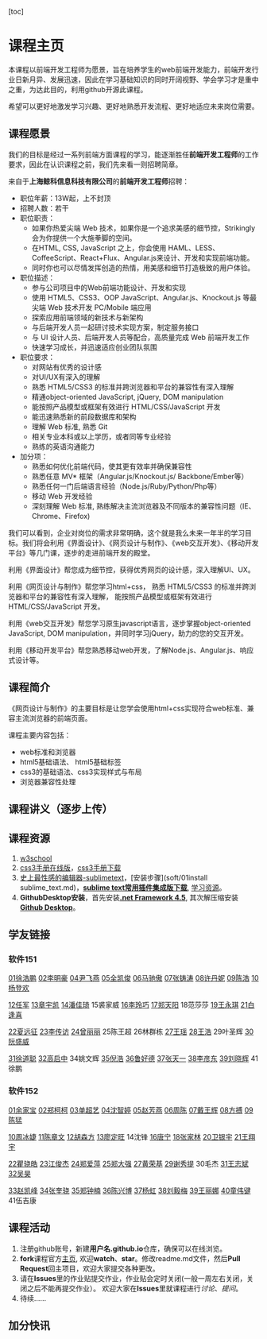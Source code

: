 
[toc]

# 课程主页 
本课程以前端开发工程师为愿景，旨在培养学生的web前端开发能力，前端开发行业日新月异、发展迅速，因此在学习基础知识的同时开阔视野、学会学习才是重中之重，为达此目的，利用github开源此课程。

希望可以更好地激发学习兴趣、更好地熟悉开发流程、更好地适应未来岗位需要。

## 课程愿景

我们的目标是经过一系列前端方面课程的学习，能逐渐胜任**前端开发工程师**的工作要求，因此在认识课程之前，我们先来看一则招聘简章。

来自于**上海鲸科信息科技有限公司**的**前端开发工程师**招聘：

- 职位年薪：13W起，上不封顶
- 招聘人数：若干
- 职位职责：
     - 如果你热爱尖端 Web 技术，如果你是一个追求美感的细节控，Strikingly会为你提供一个大施拳脚的空间。
     - 在HTML, CSS, JavaScript 之上，你会使用 HAML、LESS、CoffeeScript、React+Flux、Angular.js来设计、开发和实现前端功能。
     - 同时你也可以尽情发挥创造的热情，用美感和细节打造极致的用户体验。
- 职位描述：
    - 参与公司项目中的Web前端功能设计、开发和实现
    - 使用 HTML5、CSS3、OOP JavaScript、Angular.js、Knockout.js 等最尖端 Web 技术开发 PC/Mobile 端应用
    - 探索应用前端领域的新技术与新架构
    - 与后端开发人员一起研讨技术实现方案，制定服务接口
    - 与 UI 设计人员、后端开发人员等配合，高质量完成 Web 前端开发工作
    - 快速学习成长，并迅速适应创业团队氛围
- 职位要求：
    - 对网站有优秀的设计感
    - 对UI/UX有深入的理解
    - 熟悉 HTML5/CSS3 的标准并跨浏览器和平台的兼容性有深入理解
    - 精通object-oriented JavaScript, jQuery, DOM manipulation
    - 能按照产品模型或框架有效进行 HTML/CSS/JavaScript 开发
    - 能迅速熟悉新的前段数据库和架构
    - 理解 Web 标准, 熟悉 Git 
    - 相关专业本科或以上学历，或者同等专业经验
    - 熟练的英语沟通能力
- 加分项：
    - 熟悉如何优化前端代码，使其更有效率并确保兼容性
    - 熟悉任意 MV* 框架（Angular.js/Knockout.js/ Backbone/Ember等）
    - 熟悉任何一门后端语言经验（Node.js/Ruby/Python/Php等）
    - 移动 Web 开发经验
    - 深刻理解 Web 标准, 熟练解决主流浏览器及不同版本的兼容性问题（IE、Chrome、Firefox)

我们可以看到，企业对岗位的需求非常明确，这个就是我么未来一年半的学习目标。我们将会利用《界面设计》、《网页设计与制作》、《web交互开发》、《移动开发平台》等几门课，逐步的走进前端开发的殿堂。

利用《界面设计》帮您成为细节控，获得优秀网页的设计感，深入理解UI、UX。

利用《网页设计与制作》帮您学习html+css， 熟悉 HTML5/CSS3 的标准并跨浏览器和平台的兼容性有深入理解， 能按照产品模型或框架有效进行 HTML/CSS/JavaScript 开发。

利用《web交互开发》帮您学习原生javascript语言，逐步掌握object-oriented JavaScript, DOM manipulation，并同时学习jQuery，助力的您的交互开发。

利用《移动开发平台》帮您熟悉移动web开发，了解Node.js、Angular.js、响应式设计等。

## 课程简介

《网页设计与制作》的主要目标是让您学会使用html+css实现符合web标准、兼容主流浏览器的前端页面。

课程主要内容包括：

- web标准和浏览器
- html5基础语法、 html5基础标签
- css3的基础语法、css3实现样式与布局
- 浏览器兼容性处理

## 课程讲义（逐步上传）

## 课程资源
1.  [w3school](http://www.w3school.com.cn/)
2.  [css3手册在线版](http://css.doyoe.com/)，[css3手册下载](http://css.doyoe.com/css.chm)
3.  [史上最性感的编辑器-sublimetext](http://www.sublimetext.com/)，[安装步骤](soft/01install sublime_text.md)，**[sublime text常用插件集成版下载]()**, [学习资源](http://www.jianshu.com/p/d1b9a64e2e37)。
4.  **GithubDesktop安装**，首先安装[**.net Framework 4.5**](http://www.microsoft.com/zh-cn/download/details.aspx?id=30653), 其次解压缩安装[**Github Desktop**]()。

## 学友链接

### 软件151

 [01徐浩鹏](https://github.com/xhp111/xhp111.github.io)
 [02李明豪]( https://github.com/fylmh/fylmh.github.io) 
 [04尹飞燕](https://github.com/Ysidm/zptcsoft.github.io/)
 [05全凯俊](https://github.com/zptcwed/yyQKJ.github.io)
 [06马驰傲](https://github.com/xiaoaoao/xiaoaoao.github.io)
 [07张铸涛](https://github.com/jhzzt/jhzzt.github.io)
 [08许丹妮](https://github.com/xudanni/zptcsoft.github.io)
 [09陈浩](https://github.com/BlackTeaChan/BlackTeaChan.github.io)
 [10杨登欢](https://github.com/916hh/916hh.github.io)
 
 
 [12任军](https://github.com/Ghostrj/Ghostrj.github.io)
 [13章宇凯](https://github.com/kaiyfy/kaiyfy.github.io)
 [14潘佳琦](https://github.com/pjq123456/pjq123456.github.io)
 15裘家威
 [16李玲巧](https://github.com/lilingqiao/lilingqiao.github.io)
 [17郑天阳](https://github.com/zty451514243/zty451514243.github.io)
 18范莎莎
 [19王永琪](https://github.com/29816768/29816768.github.io)
 [21白逢喜](https://github.com/b526879840/b526879840.github.io)
 
 
 [22夏远征](https://github.com/SBNMC/SBNMC.github.io)
 [23李传访](https://github.com/idcnm/idcnm.github.io)
 [24曾丽丽](https://github.com/zilanhua/zilanhua.github.io)
 25陈王超
 26林群栋
 [27王瑶]( https://github.com/blacklike/blacklike.github.io/)
 [28王浩](https://github.com/a1172690960/a1172690960.github.io)
 29叶圣辉
 [30阮盛威](https://github.com/rsw0416/rsw0416.github.io)


 [31徐道聪](https://github.com/xuxiaoshang/xuxiaoshang.github.io)
 [32高启中](https://github.com/ttt84057/ttt84057.github.io)
 34姚文辉
 [35倪浩](https://github.com/NHLALALA/NHLALALA.github.io)
 [36鲁好德](https://github.com/lhdzptc/zptcsoft.github.io)
 [37张天一](https://github.com/SBCNM/SBCNM.github.io) 
 [38李彦东](https://github.com/00544/00544.github.io)
 [39刘晓辉]( https://github.com/liuxiaohui2060/liuxiaohui.github.io)
 41徐鹏

 

### 软件152
[01余家宝](https://github.com/prtake/prtake.github.io) 
[02郑柯柯](https://github.com/771490657/771490657.github.io)
[03单超艺](https://github.com/Mometime/Mometime.github.io)
[04沈智婷](https://github.com/sehun1/sehun1.github.io)
[05赵芳燕](https://github.com/dwhshabi/dwhshabi.github.io)
[06周陈](https://github.com/zczptc/zczptc.github.io)
[07戴王辉](https://github.com/zfyshabiya/zfyshabiya.github.io)
[08方搏](https://github.com/acher886654/acher886654.github.io)
[09陈猛](https://github.com/chen321/chen321.github.io)


[10周冰婕](https://github.com/zptczbj/zptczbj.github.io)
[11陈章文](https://github.com/saber12458/saber12458.github.io) 
[12胡森方](https://github.com/794710545/zptcsoft.github.io)
[13廖定旺](https://github.com/1264673023/1264673023.github.io)
14沈锋
[16唐宁](https://github.com/s404/s404.github.io)
[18张家林](https://github.com/1097919195/1097919195.github.io)
[20卫银宇](https://github.com/znbys/znbys.github.io) 
[21王翔宇](https://github.com/a12306/a12306.github.io)

[22瞿骁皓](https://github.com/wowowowowo/wowowowowo.github.io)
[23江俊杰](https://github.com/hyyqc/hyyqc.github.io)
[24郑爱萍](https://github.com/aipingzheng.github.io) 
[25郑大强](https://github.com/xxtgongge.github.io)
[27黄荣基](https://github.com/ss507/jdgfissb)
[29谢秀提](https://github.com/xiexiuti/xiexiuti.github.io)
30毛杰
[31王志斌](https://github.com/connnot/connnot.github.io)
[32吴昊](https://github.com/charygus/charygus.github.io)

[33赵凯峰](https://github.com/Mometime/mometime.github.io)
[34张奎骁](https://github.com/waseni/waseni.github.io)
[35郑钟楠](https://github.com/279315363/279345363.github.io)
[36陈兴博](https://github.com/anxiaohui/anxiaohui.github.io)
[37杨虹](https://github.com/misshong/misshong.github.io)
[38刘毅梅](https://github.com/gcllym/gcllym.github.io)
[39王丽娜](https://github.com/waseni/waseni.github.io)
[40童伟键](https://github.com/twjznb/twjznb.github.io)
41伍吉康

## 课程活动
1. 注册github账号，新建**用户名.github.io**仓库，确保可以在线浏览。
2. **fork**课程官方[主页](https://github.com/zptcsoft/zptcsoft.github.io), 欢迎**watch**、**star**。修改readme.md文件，然后**Pull Request**回主项目，欢迎大家提交各种更改。
3. 请在**Issues**里的作业贴提交作业，作业贴会定时关闭(一般一周左右关闭，关闭之后不能再提交作业）。
   欢迎大家在**Issues**里就课程进行*讨论*、*提问*。
4. 待续……

## 加分快讯




